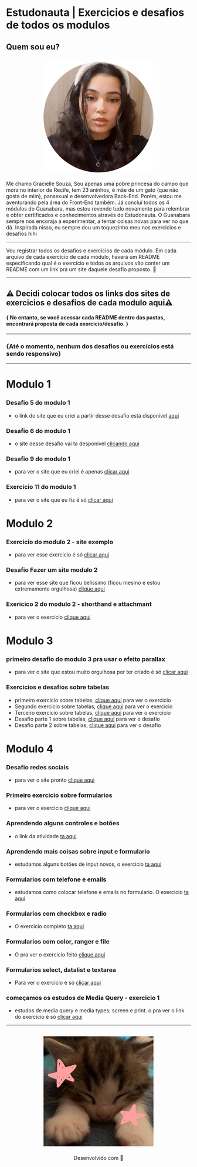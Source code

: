 # Estudonauta | Exercicios e desafios de todos os modulos 

## Quem sou eu?

<h2 align="center">
  <img src="img/eu.png" width="300">
</h2>

Me chamo Gracielle Souza, Sou apenas uma pobre princesa do campo que mora no interior de Recife, tem 23 aninhos, é mãe de um gato (que não gosta de mim), pansexual e desenvolvedora Back-End. Porém, estou me aventurando pela área do Front-End também. Já concluí todos os 4 módulos do Guanabara, mas estou revendo tudo novamente para relembrar e obter certificados e conhecimentos através do Estudonauta. O Guanabara sempre nos encoraja a experimentar, a tentar coisas novas para ver no que dá. Inspirada nisso, eu sempre dou um toquezinho meu nos exercicios e desafios hihi

---

Vou registrar todos os desafios e exercícios de cada módulo. Em cada arquivo de cada exercício de cada módulo, haverá um README especificando qual é o exercicio e todos os arquivos vão conter um README com um link pra um site daquele desafio proposto. 🧡

---
## ⚠️ Decidi colocar todos os links dos sites de exercicios e desafios de cada modulo aqui⚠️ 

#### { No entanto, se você acessar cada README dentro das pastas, encontrará proposta de cada exercicio/desafio. }

---

### {Até o momento, nenhum dos desafios ou exercícios está sendo responsivo}

 ---

# Modulo 1

### Desafio 5 do modulo 1
* o link do site que eu criei a partir desse desafio está disponivel [aqui](https://apresentacao-midias.netlify.app/)
  
### Desafio 6 do modulo 1
* o site desse desafio vai ta desponivel [ clicando aqui](https://tags-html.netlify.app/)

### Desafio 9 do modulo 1
* para ver o site que eu criei é apenas [clicar aqui](https://videos-legais.netlify.app/)

### Exercicio 11 do modulo 1
* para ver o site que eu fiz é só [clicar aqui](https://estudonauta-musica.netlify.app/)

# Modulo 2

### Exercicio do modulo 2 - site exemplo
* para ver esse exercicio é só [clicar aqui](https://site-exemplo-estudonauta.netlify.app/)

### Desafio Fazer um site modulo 2
* para ver esse site que ficou belissimo (ficou mesmo e estou extremamente orgulhosa) [clique aqui](https://gato-olly.netlify.app/)

### Exericico 2 do modulo 2 - shorthand e attachmant
* para ver o exercicio [clique aqui](https://shorthand-e-attachmant.netlify.app/)

# Modulo 3

### primeiro desafio do modulo 3 pra usar o efeito parallax
* para ver o site que estou muito orgulhosa por ter criado é só [clicar aqui](https://winterfall.netlify.app/)

### Exercicios e desafios sobre tabelas 
* primeiro exercicio sobre tabelas, [clique aqui](https://estudo-tabela.netlify.app/) para ver o exercicio 
* Segundo exercicio sobre tabelas,  [clique aqui](https://exercicio-2-sobre-tabelas.netlify.app/) para ver o exercicio 
* Terceiro exercicio sobre tabelas, [clique aqui](https://exercicio-3-tabelas.netlify.app/) para ver o exercicio 
* Desafio parte 1 sobre tabelas, [clique aqui](desafio-1-sobre-tabelas.netlify.app) para ver o desafio
* Desafio parte 2 sobre tabelas, [clique aqui](https://desafio-2-sobre-tabelas.netlify.app/) para ver o desafio

# Modulo 4

### Desafio redes sociais 
* para ver o site pronto [clique aqui](https://projeto-redes-sociais-estudonauta.netlify.app/)

### Primeiro exercicio sobre formularios 
* para ver o exercicio [clique aqui](https://formulario-1-estudonauta.netlify.app/)

### Aprendendo alguns controles e botões
* o link da atividade [ta aqui](https://formulario-2-estudonauta.netlify.app/)

### Aprendendo mais coisas sobre input e formulario
* estudamos alguns botões de input novos, o exercicio [ta aqui](https://formulario-3-estudonauta.netlify.app/)

### Formularios com telefone e emails 
* estudamos como colocar telefone e emails no formulario. O exercicio [ta aqui](https://formulario-4-estudonauta.netlify.app/)

### Formularios com checkbox e radio
* O exercicio completo [ta aqui](https://formulario-5-estudonauta.netlify.app/)

### Formularios com color, ranger e file
* O pra ver o exercicio feito [clique aqui](https://formulario-6-estudonauta.netlify.app/)

### Formularios select, datalist e textarea
* Para ver o exercicio é só [clicar aqui](https://formulario-7-estudonauta.netlify.app/)

### começamos os estudos de Media Query - exercicio 1
* estudos de media query e media types: screen e print. o pra ver o link do exercicio é só [clicar aqui](https://media-queries-estudonauta.netlify.app/)







---
<h2 align="center">
  <img src="img/catzinho.jpg" width="300">
</h2>
<p align="center">
Desenvolvido com 🧡
</p>